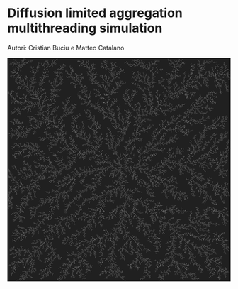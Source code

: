 # Diffusion limited aggregation multithreading simulation
Autori: Cristian Buciu e Matteo Catalano

 ![Tux, the Linux mascot](/DLA_example.png)
